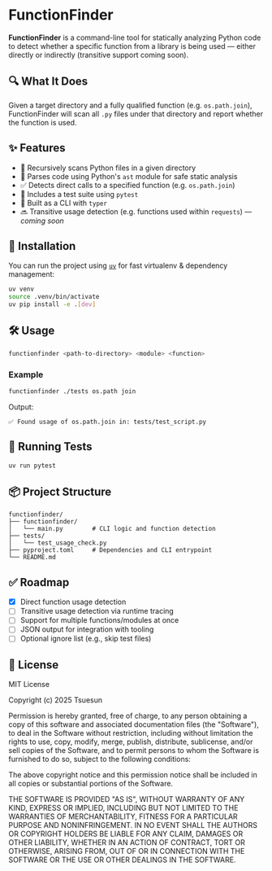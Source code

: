 # FunctionFinder

**FunctionFinder** is a command-line tool for statically analyzing Python code to detect whether a specific function from a library is being used — either directly or indirectly (transitive support coming soon).

## 🔍 What It Does

Given a target directory and a fully qualified function (e.g. `os.path.join`), FunctionFinder will scan all `.py` files under that directory and report whether the function is used.

## ✨ Features

- 📂 Recursively scans Python files in a given directory
- 🧠 Parses code using Python's `ast` module for safe static analysis
- ✅ Detects direct calls to a specified function (e.g. `os.path.join`)
- 🧪 Includes a test suite using `pytest`
- 🚀 Built as a CLI with `typer`
- 🔜 Transitive usage detection (e.g. functions used within `requests`) — *coming soon*

## 🚀 Installation

You can run the project using [`uv`](https://github.com/astral-sh/uv) for fast virtualenv & dependency management:

```bash
uv venv
source .venv/bin/activate
uv pip install -e .[dev]
```

## 🛠️ Usage

```bash
functionfinder <path-to-directory> <module> <function>
```

### Example

```bash
functionfinder ./tests os.path join
```

Output:

```
✅ Found usage of os.path.join in: tests/test_script.py
```

## 🧪 Running Tests

```bash
uv run pytest
```

## 📦 Project Structure

```
functionfinder/
├── functionfinder/
│   └── main.py        # CLI logic and function detection
├── tests/
│   └── test_usage_check.py
├── pyproject.toml     # Dependencies and CLI entrypoint
└── README.md
```

## ✅ Roadmap

- [x] Direct function usage detection
- [ ] Transitive usage detection via runtime tracing
- [ ] Support for multiple functions/modules at once
- [ ] JSON output for integration with tooling
- [ ] Optional ignore list (e.g., skip test files)

## 📝 License

MIT License

Copyright (c) 2025 Tsuesun

Permission is hereby granted, free of charge, to any person obtaining a copy
of this software and associated documentation files (the "Software"), to deal
in the Software without restriction, including without limitation the rights
to use, copy, modify, merge, publish, distribute, sublicense, and/or sell
copies of the Software, and to permit persons to whom the Software is
furnished to do so, subject to the following conditions:

The above copyright notice and this permission notice shall be included in all
copies or substantial portions of the Software.

THE SOFTWARE IS PROVIDED "AS IS", WITHOUT WARRANTY OF ANY KIND, EXPRESS OR
IMPLIED, INCLUDING BUT NOT LIMITED TO THE WARRANTIES OF MERCHANTABILITY,
FITNESS FOR A PARTICULAR PURPOSE AND NONINFRINGEMENT. IN NO EVENT SHALL THE
AUTHORS OR COPYRIGHT HOLDERS BE LIABLE FOR ANY CLAIM, DAMAGES OR OTHER
LIABILITY, WHETHER IN AN ACTION OF CONTRACT, TORT OR OTHERWISE, ARISING FROM,
OUT OF OR IN CONNECTION WITH THE SOFTWARE OR THE USE OR OTHER DEALINGS IN THE
SOFTWARE.